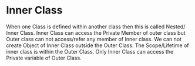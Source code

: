 # Inner Class
When one Class is defined within another class then this is called Nested/ Inner Class.
Inner Class can access the Private Member of outer class but Outer class can not access/refer any member of Inner class.
We can not create Object of Inner Class outside the Outer Class.
The Scope/Lifetime of inner class is within the Outer Class.
Only Inner Class can access the Private variable of Outer Class.
